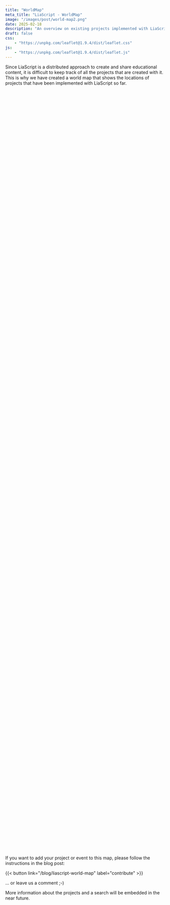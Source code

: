 ```yaml
---
title: "WorldMap"
meta_title: "LiaScript - WorldMap"
image: "/images/post/world-map2.png"
date: 2025-02-18
description: "An overview on existing projects implemented with LiaScript"
draft: false
css:
    - "https://unpkg.com/leaflet@1.9.4/dist/leaflet.css"
js:
    - "https://unpkg.com/leaflet@1.9.4/dist/leaflet.js"
---
```


Since LiaScript is a distributed approach to create and share educational content, it is difficult to keep track of all the projects that are created with it.
This is why we have created a world map that shows the locations of projects that have been implemented with LiaScript so far.

<div id="map" style="height: 60vh"></div>

<script>
const map = L.map('map').setView([50.92566782800542, 13.33071481622859], 2);
L.tileLayer('https://{s}.tile.openstreetmap.org/{z}/{x}/{y}.png', {
    attribution: '&copy; <a href="https://www.openstreetmap.org/copyright">OpenStreetMap</a> contributors'
}).addTo(map);

const iconSize = [35, 57]
const iconAnchor = [16.6, 57.4]
const popupAnchor = [1, -30]

const greenIcon = L.icon({ iconUrl: '/marker/green.png', iconSize, iconAnchor, popupAnchor });
const grayIcon = L.icon({ iconUrl: '/marker/gray.png', iconSize, iconAnchor, popupAnchor });
const blueIcon = L.icon({ iconUrl: '/marker/blue.png', iconSize, iconAnchor, popupAnchor });

const currentDate = new Date();
const projects = [[[50.92566782800542, 13.33071481622859], "<div><img src=\"https://upload.wikimedia.org/wikipedia/commons/thumb/8/81/Universitaetsbibliothek_Freiberg_Fassade.jpg/1024px-Universitaetsbibliothek_Freiberg_Fassade.jpg\" style=\"width: 100%; max-height: 180px; margin: 0px;\"/><h5 style='font-size: 16px;'>Arbeitsgruppe Softwareentwicklung und Robotik</h5><div style=\"max-height: 100px; overflow: auto\">Alle Lehrmaterialien der Arbeitsgruppe wurden mit LiaScript erstellt und sind im interaktiven\nModus \u00fcber die untenstehenden Links erreichbar.\n</div><a style=\"font-size: 10px\" target=\"_blank\" href=\"https://tubaf-ifi-liascript.github.io\">https://tubaf-ifi-liascript.github.io</a></div>", null, "https://tu-freiberg.de/sites/default/files/styles/max_1200x1200/public/2024-06/Logo1.png"], [[-29.71322487637219, -53.716788559062024], "<div><img src=\"https://www.ufsm.br/app/uploads/sites/343/2023/10/CT-01.jpg\" style=\"width: 100%; max-height: 180px; margin: 0px;\"/><h5 style='font-size: 16px;'>Department of Languages and Computer Systems</h5><div style=\"max-height: 100px; overflow: auto\">Teaching materials for programming languages for bachelor's degree courses in Computer Science and Information Systems at the <a href=\"https://www.ufsm.br\">Universidade Federal de Santa Maria</a>, Brazil.\n</div><a style=\"font-size: 10px\" target=\"_blank\" href=\"https://liascript.github.io/course/?https://raw.githubusercontent.com/AndreaInfUFSM/liascript-symposium-2023/master/README.md\">https://liascript.github.io/course/?http...</a></div>", null, "https://www.ufsm.br/app/uploads/2019/12/D%C3%ADstico.png"], [[39.946018, -75.198227], "<div><img src=\"https://raw.githubusercontent.com/arcus/education_modules/gh-pages/assets/media/DART.png\" style=\"width: 100%; max-height: 180px; margin: 0px;\"/><h5 style='font-size: 16px;'>Data and Analytics for Research Training (DART) Program</h5><div style=\"max-height: 100px; overflow: auto\">DART is a collection of tightly scoped, open-source modules focused on teaching practical data science skills for working biomedical researchers.<br>\n<a href=\"https://github.com/arcus/education_modules\">Contribute to our GitHub repository</a> <br>\n<a href=\"https://learn.arcus.chop.edu\">Explore available content and build a custom curriculum with our exploration tool.</a>\n</div><a style=\"font-size: 10px\" target=\"_blank\" href=\"https://arcus.github.io/education_modules/\">https://arcus.github.io/education_module...</a></div>", null, "https://raw.githubusercontent.com/arcus/education_modules/gh-pages/assets/media/DART.png"], [[47.69022, 9.18811], "<div><img src=\"/map/diversity-inclusion.png\" style=\"width: 100%; max-height: 180px; margin: 0px;\"/><h5 style='font-size: 16px;'>Diversity and Inclusion in Education</h5><div style=\"max-height: 100px; overflow: auto\">This OER self-study module aims to foster the development of fundamental competences in the field of diversity and inclusion in (student) teacher education.\n<a href=\"mailto:teacheredu.euniwell@uni-konstanz.de\">Contact Email</a>\n</div><a style=\"font-size: 10px\" target=\"_blank\" href=\"https://www.euniwell.eu/diversity-inclusion-in-education-oer\">https://www.euniwell.eu/diversity-inclus...</a></div>", null, "https://www.euniwell.eu/typo3conf/ext/fksitepackage/Resources/Public/Images/euniwell-logo-full.svg"], [[-1.9547233, 30.0932888], "<div><img src=\"http://ela-newsportal.com/wp-content/uploads/elabannerpic.gif\" style=\"width: 100%; max-height: 180px; margin: 0px;\"/><h5 style='font-size: 16px;'>eLearning Africa 2024: Creating Sustainable and Extendable Open Educational Resources (OER) as Interactive Online Classrooms</h5><div style=\"max-height: 100px; overflow: auto\">In this interactive session, we'll explore the forefront of web technologies and their transformative potential in crafting, disseminating, and collaboratively enhancing open educational resources (OER).\nSurprisingly, the browser has emerged as the new operating system, capable of tackling tasks previously reliant on servers entirely within its interface.\nThus, everything that we show is \u00abnearly\u00bb entirely browser-based.\n</div><a style=\"font-size: 10px\" target=\"_blank\" href=\"https://www.elearning-africa.com/conference2024/programme_workshops_detail.php?ws=FD2\">https://www.elearning-africa.com/confere...</a></div>", "2024-05-28", "https://www.elearning-africa.com/ressources/logo/social/social_share_square.jpg"], [[14.739632642240597, -17.198549603510727], "<div><img src=\"https://cdn.lmu-klinikum.de/fc8202bd3710a2c1/41542924833b/v/757988c13854/eLearning-Africa-2023.png\" style=\"width: 100%; max-height: 180px; margin: 0px;\"/><h5 style='font-size: 16px;'>eLearning Africa 2023: Instant Creation & Publishing of Free and Open Online Courses with LiaScript</h5><div style=\"max-height: 100px; overflow: auto\">Full day workshop on LiaScript course creation...\n</div><a style=\"font-size: 10px\" target=\"_blank\" href=\"https://liascript.github.io/blog/elearning-africa-2023/\">https://liascript.github.io/blog/elearni...</a></div>", "2023-05-24", "https://encrypted-tbn0.gstatic.com/images?q=tbn:ANd9GcSH0-O3uYAU_1UIOeWM9J0oBpxxhNYYOIVbtRs63e4-v_sbFU1oAsCRIGLFLT5Qp_fP8Jg&usqp=CAU"], [[50.778124727097975, 6.060816170303606], "<div><img src=\"https://delfi-tagung.de/fileadmin/FG/WI-ELE/_processed_/a/d/csm_Flyer_Petrol_994e8b2c56.png\" style=\"width: 100%; max-height: 180px; margin: 0px;\"/><h5 style='font-size: 16px;'>DELFI 2023: Konzepte und Erfahrungen bei der Realisierung dezentraler, offener Lehrmaterialien mit LiaScript</h5><div style=\"max-height: 100px; overflow: auto\">LiaScript implementiert als Markdown-basierte Beschreibungssprache f\u00fcr Lehrinhalte die zentralen Konzepte von Open Educational Ressources.\nBasierend auf einer textuellen Darstellung, ohne zentrale Infrastruktur, k\u00f6nnen Lehrmaterialien \u00e4hnlich Open-Source-Softwareprojekten in einer Community entwickelt, geteilt und gepr\u00fcft werden.\nDas Tutorial gibt einen \u00dcberblick \u00fcber den Stand des Projektes und f\u00fchrt die Teilnehmer:innen in die Basiskonzepte und Nutzungsmuster ein.\nDar\u00fcber hinaus werden anhand von Anwendungsf\u00e4llen die Hemmnisse und Herausforderungen bei der Etablierung von Open Educational Ressources (OER) er\u00f6rtert.\n</div><a style=\"font-size: 10px\" target=\"_blank\" href=\"https://liascript.github.io/blog/liascript-workshop-auf-der-delfi-tagung-in-aachen/\">https://liascript.github.io/blog/liascri...</a></div>", "2023-09-11", null], [[52.50715479711011, 13.345364573209334], "<div><img src=\"https://oeb.global/oeb.png\" style=\"width: 100%; max-height: 180px; margin: 0px;\"/><h5 style='font-size: 16px;'>OEB 2023: Serverless Online Education</h5><div style=\"max-height: 100px; overflow: auto\">The presentation at the Open Educa Berlin (OEB) Conference on November 24th 2023 focused on \u201cServerless Online Education\u201d and emphasized the potential of decentralized, browser-based technologies in educational settings.\n</div><a style=\"font-size: 10px\" target=\"_blank\" href=\"https://liascript.github.io/blog/serverless-online-education/\">https://liascript.github.io/blog/serverl...</a></div>", "2023-11-24", "https://www.tradefairdates.com/logos/oeb_logo_1262.png"], [[52.479111000200156, 13.430556106118729], "<div><img src=\"https://festival.hfd.digital/de/wp-content/uploads/sites/3/2022/11/UFF_Sharepics-Allgemein_Twitter-1.png\" style=\"width: 100%; max-height: 180px; margin: 0px;\"/><h5 style='font-size: 16px;'>University Future Festival 2023: How can Web 3.0 save Education?</h5><div style=\"max-height: 100px; overflow: auto\">A three-day event all about the future of higher education: University:Future Festival (U:FF) \u2013 Heads up! took place from 26 to 28 April 2023 in the physical as well as in the digital space.\nThe festival addressed a broad range of topics around AI, architectures, technology, strategy development, competences, didactics and much more in the context of the opportunities and challenges of the digital transformation.\nAs the largest and most innovative event on the future of academic education in the DACH region, the festival, bilingual in German and English, offers a comprehensive programme with over 300 talks, workshops, discussions and micro training sessions selected from 620 submissions from an international university community.\n</div><a style=\"font-size: 10px\" target=\"_blank\" href=\"https://liascript.github.io/blog/how-can-web-3-save-education/\">https://liascript.github.io/blog/how-can...</a></div>", "2023-04-26", "https://stiftung-hochschullehre.de/wp-content/uploads/2023/09/HFD_UF_Festival_2024_KeyVisual_Pink_CMYK.png"], [[52.499969754519185, 13.270795900217253], "<div><img src=\"https://i.ytimg.com/vi/ibHvdCfQHEs/maxresdefault.jpg\" style=\"width: 100%; max-height: 180px; margin: 0px;\"/><h5 style='font-size: 16px;'>We Are Developers 22: Interactive Markdown for Education & Documentation</h5><div style=\"max-height: 100px; overflow: auto\">In this talk, we present LiaScript, a Markdown-based DSL that is intended to be used for developing online courses, that look like screen-cast with various interactive elements.\n</div><a style=\"font-size: 10px\" target=\"_blank\" href=\"https://liascript.github.io/blog/we-are-developers-22/\">https://liascript.github.io/blog/we-are-...</a></div>", "2022-06-15", "https://cdn.wibu.com/fileadmin/images/Logo_Events/2023/Logo_WeAreDevelopers.jpg"], [[48.789421678825256, 2.3635724329421], "<div><img src=\"https://i.ytimg.com/vi/w_CRABsJNKA/maxresdefault.jpg\" style=\"width: 100%; max-height: 180px; margin: 0px;\"/><h5 style='font-size: 16px;'>Elm Europe 2019: Open-Course Development with LiaScript (... Or Markdown on Steroids)</h5><div style=\"max-height: 100px; overflow: auto\">An Elm-talk about the development of an online course DSL that is based on Markdown, given at the elm-europe conference in 2019.\n</div><a style=\"font-size: 10px\" target=\"_blank\" href=\"https://liascript.github.io/blog/open-course-development-with-liascript/\">https://liascript.github.io/blog/open-co...</a></div>", "2019-06-27", "https://yt3.googleusercontent.com/ytc/AIdro_kC1cuo-0blqh9cp7n10XeiEBvJprhfYTT2ghgIMwEbGw=s900-c-k-c0x00ffffff-no-rj"], [[41.17809556706227, -8.60854852261642], "<div><h5 style='font-size: 16px;'>MCCSIS 2019: LiaScript - a Domain-Specific-Language for Interactive Online Courses</h5><div style=\"max-height: 200px; overflow: auto\">This is the first paper published about LiaScript, which was presented at the International Association for Development of the Information Society (IADIS) International Conference on e-Learning 2019 in Porto.\nIt gives an overview of the language and its features, as well as the motivation behind its development.\n</div><a style=\"font-size: 10px\" target=\"_blank\" href=\"https://liascript.github.io/blog/liascript-a-domain-specific-language-for-interactive-online-courses/\">https://liascript.github.io/blog/liascri...</a></div>", "2019-07-19", null], [[51.33871993833814, 12.37935762657965], "<div><img src=\"https://cache.sessionize.com/image/a981-1140o400o3-TgerJadX4kZ1mzBmo7Rk7b.png\" style=\"width: 100%; max-height: 180px; margin: 0px;\"/><h5 style='font-size: 16px;'>University Future Festival 2024: RemoteLabs as OER - The next evolutionary step</h5><div style=\"max-height: 100px; overflow: auto\">We'll demonstrate how easy it is for teachers and institutions to share local hardware and experiments.\nSo far, we've successfully shared setups for Arduino, terminals, and even chemical experiments.\n</div><a style=\"font-size: 10px\" target=\"_blank\" href=\"https://festival.hfd.digital/de/programm-2024/\">https://festival.hfd.digital/de/programm...</a></div>", "2024-06-05", "https://stiftung-hochschullehre.de/wp-content/uploads/2023/09/HFD_UF_Festival_2024_KeyVisual_Pink_CMYK.png"]]

// Create a function to generate a custom icon with an overlay
function createCustomIcon(baseIcon, overlayUrl) {
  if (!overlayUrl) return baseIcon;

  return L.divIcon({
    className: 'custom-marker',
    html: `<div style="position: relative;">
      <img src="${baseIcon.options.iconUrl}" style="width: 35px; height: 57px;">
      <img src="${overlayUrl}" style="position: absolute; top: 4px; left: 4px; width: 27px; height: 27px; border-radius: 50%; background: white;">
      </div>`,
    iconSize,
    iconAnchor,
    popupAnchor
  });
}

for(let i=0; i<projects.length; i++) {
  let [gps, card, date, iconUrl] = projects[i];
  let baseIcon = blueIcon;

  if (date) {
    let targetDate = new Date(date);
    baseIcon = (targetDate > currentDate) ? greenIcon : grayIcon;
  }

  let customIcon = iconUrl ? createCustomIcon(baseIcon, iconUrl) : baseIcon;

  let marker = L.marker(gps, {icon: customIcon});
  marker.addTo(map);
  marker.bindPopup(card);
  projects[i].push(marker);
}

function exponentialDecay(x) {
  const a = 25.7475;
  const b = -0.7161;
  return a * Math.exp(b * x);
}

function updateZoomLevel() {
  const zoomLevel = map.getZoom();
  const fix = exponentialDecay(zoomLevel);

  for(let i=0; i<projects.length; i++) {
    let [gps, card, date, marker] = projects[i];
    let pos = {lat: gps[0] - fix, lng: gps[1]};
    marker.setLatLng(pos);
  }
}

map.on('zoomend', function() {
  updateZoomLevel();
});

updateZoomLevel();
</script>

If you want to add your project or event to this map, please follow the instructions in the blog post:

{{< button link="/blog/liascript-world-map" label="contribute" >}}

... or leave us a comment ;-)

More information about the projects and a search will be embedded in the near future.
